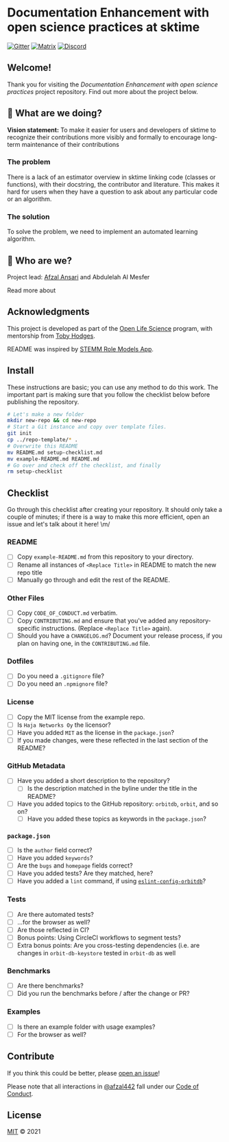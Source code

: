 # Documentation Enhancement with open science practices at sktime

[![Gitter](https://img.shields.io/gitter/room/nwjs/nw.js.svg)](https://gitter.im/sktime/community) [![Matrix](https://img.shields.io/badge/matrix-%23sktime%3Asktime.org-blue.svg)](https://www.sktime.org/en/latest/how_to_get_started.html) [![Discord](https://img.shields.io/discord/475789330380488707?color=blueviolet&label=discord)](https://discord.com/invite/gqSab2K)


## Welcome!

Thank you for visiting the *Documentation Enhancement with open science practices* project repository. Find out more about the project below.

## :seedling: What are we doing?

**Vision statement:**
To make it easier for users and developers of sktime to recognize their contributions more visibly and formally to encourage long-term maintenance of their contributions

### The problem
There is a lack of an estimator overview in sktime linking code (classes or functions), with their docstring, the contributor and literature. This makes it hard for users when they have a question to ask about any particular code or an algorithm.

### The solution
To solve the problem, we need to implement an automated learning algorithm. 

## :ear_of_rice: Who are we?

Project lead: [Afzal Ansari](https://github.com/afzal442) and Abdulelah Al Mesfer

Read more about

## Acknowledgments

This project is developed as part of the [Open Life Science](https://openlifesci.org/) program, with mentorship from [Toby Hodges](https://github.com/tobyhodges).

README was inspired by [STEMM Role Models App](https://github.com/KirstieJane/STEMMRoleModels/blob/gh-pages/README.md).


## Install

These instructions are basic; you can use any method to do this work. The important part is making sure that you follow the checklist below before publishing the repository.

```sh
# Let's make a new folder
mkdir new-repo && cd new-repo
# Start a Git instance and copy over template files.
git init
cp ../repo-template/* .
# Overwrite this README
mv README.md setup-checklist.md
mv example-README.md README.md
# Go over and check off the checklist, and finally
rm setup-checklist
```

## Checklist

Go through this checklist after creating your repository. It should only take a couple of minutes; if there is a way to make this more efficient, open an issue and let's talk about it here! \m/

### README
- [ ] Copy `example-README.md` from this repository to your directory.
- [ ] Rename all instances of `<Replace Title>` in README to match the new repo title
- [ ] Manually go through and edit the rest of the README.

### Other Files
- [ ] Copy `CODE_OF_CONDUCT.md` verbatim.
- [ ] Copy `CONTRIBUTING.md` and ensure that you've added any repository-specific instructions. (Replace `<Replace Title>` again).
- [ ] Should you have a `CHANGELOG.md`? Document your release process, if you plan on having one, in the `CONTRIBUTING.md` file.

### Dotfiles
- [ ] Do you need a `.gitignore` file?
- [ ] Do you need an `.npmignore` file?

### License
- [ ] Copy the MIT license from the example repo.
- [ ] Is `Haja Networks Oy` the licensor?
- [ ] Have you added `MIT` as the license in the `package.json`?
- [ ] If you made changes, were these reflected in the last section of the README?

### GitHub Metadata
- [ ] Have you added a short description to the repository?
  - [ ] Is the description matched in the byline under the title in the README?
- [ ] Have you added topics to the GitHub repository: `orbitdb`, `orbit`, and so on?
  - [ ] Have you added these topics as keywords in the `package.json`?

### `package.json`

- [ ] Is the `author` field correct?
- [ ] Have you added `keywords`?
- [ ] Are the `bugs` and `homepage` fields correct?
- [ ] Have you added tests? Are they matched, here?
- [ ] Have you added a `lint` command, if using [`eslint-config-orbitdb`](https://github.com/orbitdb/eslint-config-orbitdb)?

### Tests

- [ ] Are there automated tests?
- [ ] ...for the browser as well?
- [ ] Are those reflected in CI?
- [ ] Bonus points: Using CircleCI workflows to segment tests?
- [ ] Extra bonus points: Are you cross-testing dependencies (i.e. are changes in `orbit-db-keystore` tested in `orbit-db` as well

### Benchmarks
- [ ] Are there benchmarks?
- [ ] Did you run the benchmarks before / after the change or PR?

### Examples
- [ ] Is there an example folder with usage examples?
- [ ] For the browser as well?

## Contribute

If you think this could be better, please [open an issue](https://github.com/afzal442/DocumentationEnhancementAtsktime/issues/new)!

Please note that all interactions in [@afzal442](https://github.com/afzal442) fall under our [Code of Conduct](CODE_OF_CONDUCT.md).

## License

[MIT](LICENSE) © 2021
